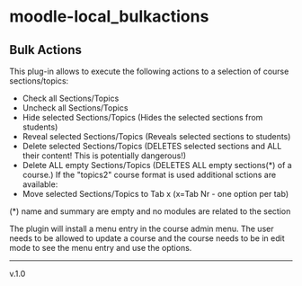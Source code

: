 moodle-local_bulkactions
=
Bulk Actions
-
This plug-in allows to execute the following actions to a selection of course sections/topics:
- Check all Sections/Topics
- Uncheck all Sections/Topics
- Hide selected Sections/Topics (Hides the selected sections from students)
- Reveal selected Sections/Topics (Reveals selected sections to students)
- Delete selected Sections/Topics (DELETES selected sections and ALL their content! This is potentially dangerous!)
- Delete ALL empty Sections/Topics (DELETES ALL empty sections(*) of a course.)
If the "topics2" course format is used additional sctions are available:
- Move selected Sections/Topics to Tab x (x=Tab Nr - one option per tab)


(*) name and summary are empty and no modules are related to the section

The plugin will install a menu entry in the course admin menu. The user needs to be allowed to update a course and the course needs to be in edit mode to see the menu entry and use the options. 
 
 ----
 v.1.0
 

